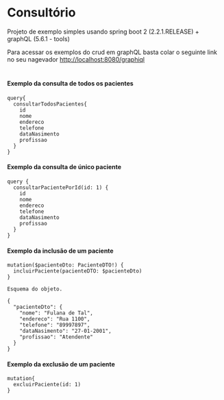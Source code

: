 # Consultório
Projeto de exemplo simples usando spring boot 2 (2.2.1.RELEASE) + graphQL (5.6.1 - tools)

Para acessar os exemplos do crud em graphQL basta colar o seguinte link no seu nagevador 
[http://localhost:8080/graphiql](http://localhost:8080/graphiql)
# 

#### Exemplo da consulta de todos os pacientes 

```
query{
  consultarTodosPacientes{
    id
    nome
    endereco
    telefone
    dataNasimento
    profissao
  }
}
```

#### Exemplo da consulta de único paciente

```
query {
  consultarPacientePorId(id: 1) {
    id
    nome
    endereco
    telefone
    dataNasimento
    profissao
  }
}

```

#### Exemplo da inclusão de um paciente
```
mutation($pacienteDto: PacienteDTO!) {        
  incluirPaciente(pacienteDTO: $pacienteDto)  
}		

Esquema do objeto.

{
  "pacienteDto": {
    "nome": "Fulana de Tal",
    "endereco": "Rua 1100",
    "telefone": "89997897",
    "dataNasimento": "27-01-2001",
    "profissao": "Atendente"
  }
}												  
```
#### Exemplo da exclusão de um paciente

```
mutation{
  excluirPaciente(id: 1)
}
```

